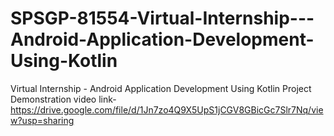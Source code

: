 # SPSGP-81554-Virtual-Internship---Android-Application-Development-Using-Kotlin
Virtual Internship - Android Application Development Using Kotlin
Project Demonstration video link-https://drive.google.com/file/d/1Jn7zo4Q9X5UpS1jCGV8GBicGc7Slr7Nq/view?usp=sharing
